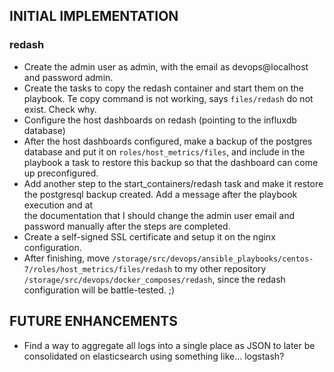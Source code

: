 ## INITIAL IMPLEMENTATION

### redash

- Create the admin user as admin, with the email as devops@localhost and
  password admin.
- Create the tasks to copy the redash container and start them on the playbook.
  Te copy command is not working, says `files/redash` do not exist. Check why.
- Configure the host dashboards on redash (pointing to the influxdb database)
- After the host dashboards configured, make a backup of the postgres database and
  put it on `roles/host_metrics/files`, and include in the playbook a task to
restore this backup so that the dashboard can come up preconfigured.
- Add another step to the start_containers/redash task and make it restore the
  postgresql backup created. Add a message after the playbook execution and at  
the documentation that I should change the admin user email and password 
manually after the steps are completed.
- Create a self-signed SSL certificate and setup it on the nginx configuration.
- After finishing, move
  `/storage/src/devops/ansible_playbooks/centos-7/roles/host_metrics/files/redash`
to my other repository `/storage/src/devops/docker_composes/redash`, since the
redash configuration will be battle-tested. ;) 

## FUTURE ENHANCEMENTS
- Find a way to aggregate all logs into a single place as JSON to later be consolidated on elasticsearch using something like... logstash? 

